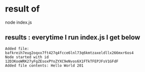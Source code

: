 # result of 
node index.js

## results : everytime I run index.js I get below
```
Added file: bafkreih7eug2oqxx7ft427q4fcce6lnl73q6kmtzaxeldllx266mxr6os4
Node started with id 12D3KooWRK27yFgZEsoxPYoZYXC9eNvos6X1FTkTFEPJFsV1GFdF
Added file contents: Hello World 201

```
